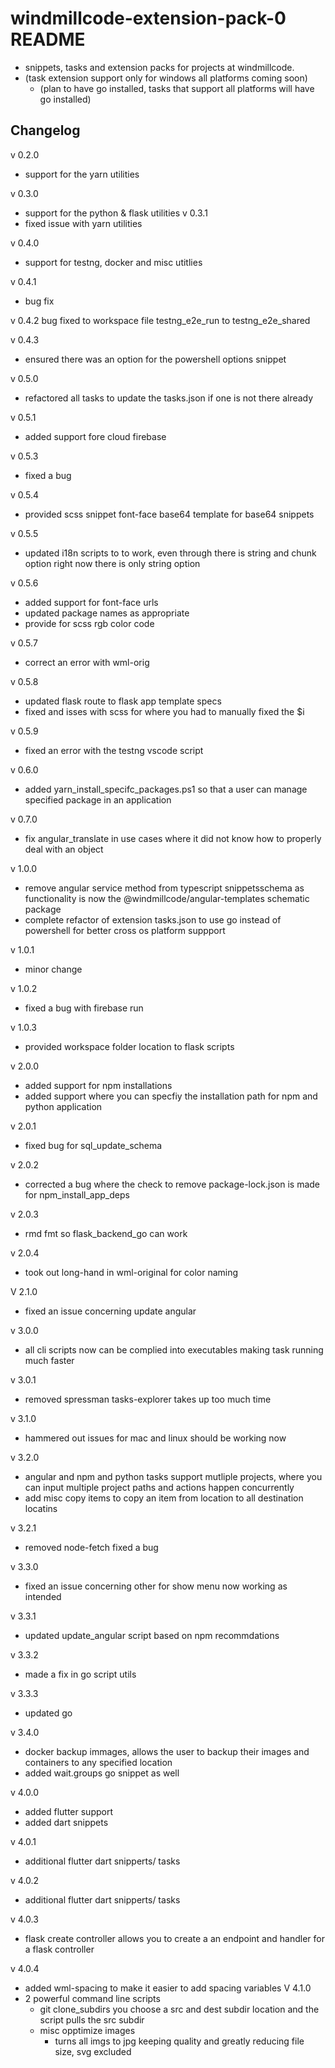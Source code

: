 # windmillcode-extension-pack-0 README
* snippets, tasks and extension packs for projects at windmillcode.
* (task extension support only for windows all platforms coming soon)
  * (plan to have go installed, tasks that support all platforms will have go installed)
## Changelog
v 0.2.0
  * support for the yarn utilities

v 0.3.0
  * support for the python & flask utilities
v 0.3.1
  * fixed issue with yarn utilities

v 0.4.0
  * support for testng, docker and misc utitlies

v 0.4.1
  * bug fix

v 0.4.2
  bug fixed to workspace file testng_e2e_run to testng_e2e_shared

v 0.4.3
  * ensured there was an option for the powershell options snippet

v 0.5.0
  * refactored all tasks to update the tasks.json if one is not there already

v 0.5.1
  * added support fore cloud firebase

v 0.5.3
  * fixed a bug

v 0.5.4
  * provided scss snippet font-face base64 template for base64 snippets

v 0.5.5
  * updated i18n scripts to to work, even through there is string and chunk option right now there is only string option

v 0.5.6
  * added support for font-face urls
  * updated package names as appropriate
  * provide for scss rgb color code

v 0.5.7
  * correct an error with wml-orig

v 0.5.8
  * updated flask route to flask app template specs
  * fixed and isses with scss for where you had to manually fixed the $i

v 0.5.9
  * fixed an error with the testng vscode script

v 0.6.0
  * added yarn_install_specifc_packages.ps1 so that a user can manage specified package in an application

v 0.7.0
  * fix angular_translate in use cases where it did not know how to properly deal with an object

v 1.0.0
  * remove angular service method from typescript snippetsschema as functionality is now the @windmillcode/angular-templates schematic package
  * complete refactor of extension tasks.json to use go instead of powershell for better cross os platform suppport

v 1.0.1
  * minor change

v 1.0.2
  * fixed a bug with firebase run

v 1.0.3
  * provided workspace folder location to flask scripts

v 2.0.0
  * added support for npm installations
  * added support where you can specfiy the installation path for npm and python application

v 2.0.1
  * fixed bug for sql_update_schema

v 2.0.2
  * corrected a bug where the check to remove package-lock.json is made for npm_install_app_deps

v 2.0.3
  * rmd fmt so flask_backend_go can work

v 2.0.4
  * took out long-hand in wml-original for color naming

V 2.1.0
  * fixed an issue concerning update angular

v 3.0.0
  * all cli scripts now can be complied into executables making task running much faster

v 3.0.1
  * removed spressman tasks-explorer takes up too much time

v 3.1.0
  * hammered out issues for mac and linux should be working now

v 3.2.0
  * angular and npm and python tasks support mutliple projects, where you can input multiple project paths and actions happen concurrently
  * add misc copy items to copy an item from location to all destination locatins

v 3.2.1
  * removed node-fetch fixed a bug

v 3.3.0
  * fixed an issue concerning other for show menu now working as intended

v 3.3.1
  * updated update_angular script based on npm recommdations

v 3.3.2
  * made a fix in go script utils

v 3.3.3
  * updated go

v 3.4.0
  * docker backup immages, allows the user to backup their images and containers to any specified location
  * added wait.groups go snippet as well

v 4.0.0
  * added flutter support
  * added dart snippets

v 4.0.1
* additional flutter dart snipperts/ tasks

v 4.0.2
* additional flutter dart snipperts/ tasks

v 4.0.3
  * flask create controller allows you to create a an endpoint and handler for a flask controller

v 4.0.4
  * added wml-spacing to make it easier to add spacing variables
V 4.1.0
* 2 powerful command line scripts
  * git clone_subdirs
      you choose a src and dest subdir location and the script pulls the src subdir
  * misc opptimize images
    * turns all imgs to jpg keeping quality and greatly reducing file size, svg excluded
